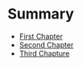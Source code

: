 # Summary

* [First Chapter](chapter1.md)
* [Second Chapter](chapter1.md)
* [Third Chapture](chapter1.md)
